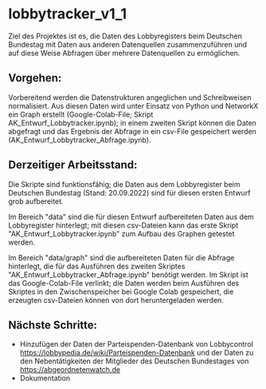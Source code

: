 # lobbytracker_v1_1

Ziel des Projektes ist es, die Daten des Lobbyregisters beim Deutschen Bundestag mit Daten aus anderen Datenquellen zusammenzuführen und auf diese Weise Abfragen über mehrere Datenquellen zu ermöglichen. 

## Vorgehen: 
Vorbereitend werden die Datenstrukturen angeglichen und Schreibweisen normalisiert. 
Aus diesen Daten wird unter Einsatz von Python und NetworkX ein Graph erstellt (Google-Colab-File; Skript AK_Entwurf_Lobbytracker.ipynb); in einem zweiten Skript können die Daten abgefragt und das Ergebnis der Abfrage in ein csv-File gespeichert werden (AK_Entwurf_Lobbytracker_Abfrage.ipynb).

## Derzeitiger Arbeitsstand: 
Die Skripte sind funktionsfähig; die Daten aus dem Lobbyregister beim Deutschen Bundestag (Stand: 20.09.2022) sind für diesen ersten Entwurf grob aufbereitet.

Im Bereich "data" sind die für diesen Entwurf aufbereiteten Daten aus dem Lobbyregister hinterlegt; mit diesen csv-Dateien kann das erste Skript "AK_Entwurf_Lobbytracker.ipynb" zum Aufbau des Graphen getestet werden. 

Im Bereich "data/graph" sind die aufbereiteten Daten für die Abfrage hinterlegt, die für das Ausführen des zweiten Skriptes "AK_Entwurf_Lobbytracker_Abfrage.ipynb" benötigt werden. Im Skript ist das Google-Colab-File verlinkt; die Daten werden beim Ausführen des Skriptes in den Zwischenspeicher bei Google Colab gespeichert, die erzeugten csv-Dateien können von dort heruntergeladen werden. 

## Nächste Schritte:
- Hinzufügen der Daten der Parteispenden-Datenbank von Lobbycontrol https://lobbypedia.de/wiki/Parteispenden-Datenbank und der Daten zu den Nebentätigkeiten der Mitglieder des Deutschen Bundestages von https://abgeordnetenwatch.de
- Dokumentation
